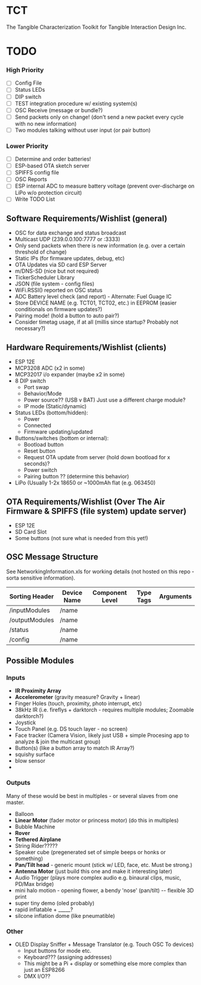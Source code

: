 # TCT
The Tangible Characterization Toolkit for Tangible Interaction Design Inc. 

# TODO

### High Priority
- [ ] Config File
- [ ] Status LEDs
- [ ] DIP switch
- [ ] TEST integration procedure w/ existing system(s)
- [ ] OSC Receive (message or bundle?)
- [ ] Send packets only on change! (don't send a new packet every cycle with no new information)
- [ ] Two modules talking without user input (or pair button)

### Lower Priority
- [ ] Determine and order batteries!
- [ ] ESP-based OTA sketch server
- [ ] SPIFFS config file
- [ ] OSC Reports
- [ ] ESP internal ADC to measure battery voltage (prevent over-discharge on LiPo w/o protection circuit)
- [ ] Write TODO List 

## Software Requirements/Wishlist (general)
* OSC for data exchange and status broadcast
* Multicast UDP (239.0.0.100:7777 or :3333)
* Only send packets when there is new information (e.g. over a certain threshold of change)
* Static IPs (for firmware updates, debug, etc)
* OTA Updates via SD card ESP Server
* m/DNS-SD (nice but not required)
* TickerScheduler Library
* JSON (file system - config files)
* WiFi.RSSI() reported on OSC status
* ADC Battery level check (and report) - Alternate: Fuel Guage IC
* Store DEVICE NAME (e.g. TCT01, TCT02, etc.) in EEPROM (easier conditionals on firmware updates?)
* Pairing mode! (hold a button to auto pair?)
* Consider timetag usage, if at all (millis since startup? Probably not necessary?)

## Hardware Requirements/Wishlist (clients)
* ESP 12E
* MCP3208 ADC (x2 in some)
* MCP32017 i/o expander (maybe x2 in some)
* 8 DIP switch
  - Port swap
  - Behavior/Mode
  - Power source?? (USB v BAT) Just use a different charge module?
  - IP mode (Static/dynamic)
* Status LEDs (bottom/hidden):
  - Power
  - Connected
  - Firmware updating/updated
* Buttons/switches (bottom or internal):
  - Bootload button
  - Reset button
  - Request OTA update from server (hold down bootload for x seconds)?
  - Power switch
  - Pairing button ?? (determine this behavior)
* LiPo (Usually 1-2x 18650 or ~1000mAh flat (e.g. 063450)

## OTA Requirements/Wishlist (Over The Air Firmware & SPIFFS (file system) update server)
* ESP 12E
* SD Card Slot
* Some buttons (not sure what is needed from this yet!)
  
## OSC Message Structure
See NetworkingInformation.xls for working details (not hosted on this repo - sorta sensitive information). 

|Sorting Header|Device Name|Component Level|Type Tags|Arguments|
|---           |---        |---|---|---|
|/inputModules |/name      |   |   |   |
|/outputModules|/name      |   |   |   |
|/status       |/name      |   |   |   |
|/config       |/name      |   |   |   |

## Possible Modules

### Inputs
* **IR Proximity Array**
* **Accelerometer** (gravity measure? Gravity + linear)
* Finger Holes (touch, proximity, photo interrupt, etc)
* 38kHz IR (i.e. fireflys + darktorch - requires multiple modules; Zoomable darktorch?)
* Joystick
* Touch Panel (e.g. DS touch layer - no screen)
* Face tracker (Camera Vision, likely just USB + simple Procesing app to analyze & join the multicast group)
* Button(s) (like a button array to match IR Array?)
* squishy surface
* blow sensor
* 

### Outputs
Many of these would be best in multiples - or several slaves from one master.
* Balloon
* **Linear Motor** (fader motor or princess motor) (do this in multiples)
* Bubble Machine
* **Rover**
* **Tethered Airplane**
* String Rider?????
* Speaker cube (pregenerated set of simple beeps or honks or something)
* **Pan/Tilt head** - generic mount (stick w/ LED, face, etc. Must be strong.)
* **Antenna Motor** (just build this one and make it interesting later)
* Audio Trigger (plays more complex audio e.g. binaural clips, music, PD/Max bridge)
* mini halo motion - opening flower, a bendy 'nose' (pan/tilt) -- flexible 3D print
* super tiny demo (oled probably)
* rapid inflatable + _____?
* silcone inflation dome (like pneumatible)

### Other
* OLED Display Sniffer + Message Translator (e.g. Touch OSC To devices)
  + Input buttons for mode etc.
  + Keyboard??? (assigning addresses)
  + This might be a Pi + display or something else more complex than just an ESP8266
  + DMX I/O??
